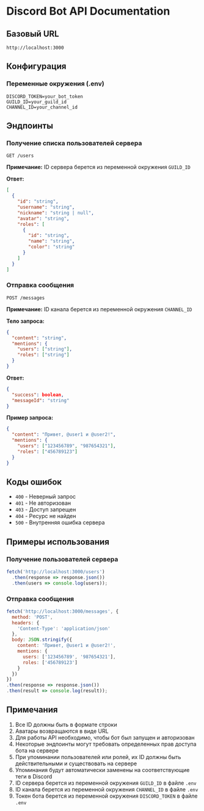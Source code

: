 # Discord Bot API Documentation

## Базовый URL
```
http://localhost:3000
```

## Конфигурация

### Переменные окружения (.env)
```
DISCORD_TOKEN=your_bot_token
GUILD_ID=your_guild_id
CHANNEL_ID=your_channel_id
```

## Эндпоинты

### Получение списка пользователей сервера
```
GET /users
```

**Примечание:** ID сервера берется из переменной окружения `GUILD_ID`

**Ответ:**
```json
[
  {
    "id": "string",
    "username": "string",
    "nickname": "string | null",
    "avatar": "string",
    "roles": [
      {
        "id": "string",
        "name": "string",
        "color": "string"
      }
    ]
  }
]
```

### Отправка сообщения
```
POST /messages
```

**Примечание:** ID канала берется из переменной окружения `CHANNEL_ID`

**Тело запроса:**
```json
{
  "content": "string",
  "mentions": {
    "users": ["string"],
    "roles": ["string"]
  }
}
```

**Ответ:**
```json
{
  "success": boolean,
  "messageId": "string"
}
```

**Пример запроса:**
```json
{
  "content": "Привет, @user1 и @user2!",
  "mentions": {
    "users": ["123456789", "987654321"],
    "roles": ["456789123"]
  }
}
```

## Коды ошибок

- `400` - Неверный запрос
- `401` - Не авторизован
- `403` - Доступ запрещен
- `404` - Ресурс не найден
- `500` - Внутренняя ошибка сервера

## Примеры использования

### Получение пользователей сервера
```javascript
fetch('http://localhost:3000/users')
  .then(response => response.json())
  .then(users => console.log(users));
```

### Отправка сообщения
```javascript
fetch('http://localhost:3000/messages', {
  method: 'POST',
  headers: {
    'Content-Type': 'application/json'
  },
  body: JSON.stringify({
    content: 'Привет, @user1 и @user2!',
    mentions: {
      users: ['123456789', '987654321'],
      roles: ['456789123']
    }
  })
})
.then(response => response.json())
.then(result => console.log(result));
```

## Примечания

1. Все ID должны быть в формате строки
2. Аватары возвращаются в виде URL
3. Для работы API необходимо, чтобы бот был запущен и авторизован
4. Некоторые эндпоинты могут требовать определенных прав доступа бота на сервере
5. При упоминании пользователей или ролей, их ID должны быть действительными и существовать на сервере
6. Упоминания будут автоматически заменены на соответствующие теги в Discord
7. ID сервера берется из переменной окружения `GUILD_ID` в файле `.env`
8. ID канала берется из переменной окружения `CHANNEL_ID` в файле `.env`
9. Токен бота берется из переменной окружения `DISCORD_TOKEN` в файле `.env` 